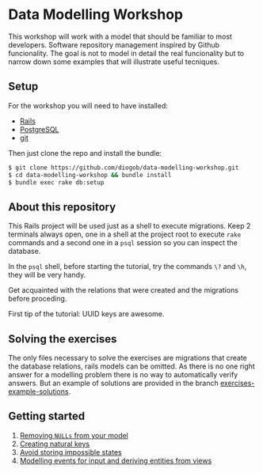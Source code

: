 # Data Modelling Workshop

This workshop will work with a model that should be familiar to most developers. Software repository management inspired by Github funcionality. The goal is not to model in detail the real funcionality but to narrow down some examples that will illustrate useful tecniques.

## Setup

For the workshop you will need to have installed:
* [Rails](https://rubyonrails.org/)
* [PostgreSQL](https://www.postgresql.org/)
* [git](https://git-scm.com/)

Then just clone the repo and install the bundle:

```bash
$ git clone https://github.com/diogob/data-modelling-workshop.git
$ cd data-modelling-workshop && bundle install
$ bundle exec rake db:setup
```

## About this repository

This Rails project will be used just as a shell to execute migrations.
Keep 2 terminals always open, one in a shell at the project root to execute `rake` commands and a second one in a `psql` session so you can inspect the database.

In the `psql` shell, before starting the tutorial, try the commands `\?` and `\h`, they will be very handy.

Get acquainted with the relations that were created and the migrations before proceding.

First tip of the tutorial: UUID keys are awesome.

## Solving the exercises

The only files necessary to solve the exercises are migrations that create the database relations, rails models can be omitted.
As there is no one right answer for a modelling problem there is no way to automatically verify answers. But an example of solutions are provided in the branch [exercises-example-solutions](https://github.com/diogob/data-modelling-workshop/tree/exercises-example-solutions).

## Getting started

1. [Removing `NULLs` from your model](./docs/removing-nulls.md)
2. [Creating natural keys](./docs/creating-natural-keys.md)
3. [Avoid storing impossible states](./docs/avoid-storing-impossible-states.md)
4. [Modelling events for input and deriving entities from views](./docs/modeling-events-for-input-and-deriving-entities-from-views.md)